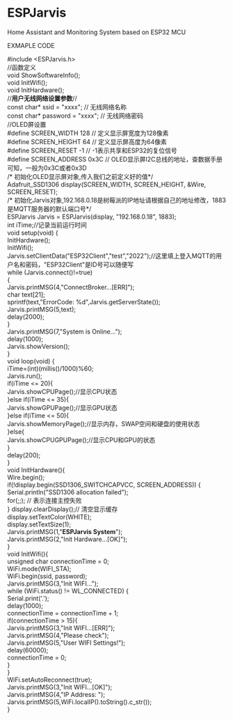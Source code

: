 # ESPJarvis
Home Assistant and Monitoring System based on ESP32 MCU

EXMAPLE CODE

#include <ESPJarvis.h>  
//函数定义  
void ShowSoftwareInfo();  
void InitWifi();  
void InitHardware();  
//****用户无线网络设置参数****//  
const char* ssid = "xxxx";     // 无线网络名称  
const char* password = "xxxx"; // 无线网络密码  
//OLED屏设置  
#define SCREEN_WIDTH 128 // 定义显示屏宽度为128像素  
#define SCREEN_HEIGHT 64 // 定义显示屏高度为64像素  
#define SCREEN_RESET -1 // -1表示共享和ESP32的复位信号  
#define SCREEN_ADDRESS 0x3C // OLED显示屏I2C总线的地址，查数据手册可知，一般为0x3C或者0x3D  
/* 初始化OLED显示屏对象,传入我们之前定义好的值*/  
Adafruit_SSD1306 display(SCREEN_WIDTH, SCREEN_HEIGHT, &Wire, SCREEN_RESET);  
/* 初始化Jarvis对象,192.168.0.18是树莓派的IP地址请根据自己的地址修改，1883是MQTT服务器的默认端口号*/  
ESPJarvis Jarvis = ESPJarvis(display, "192.168.0.18", 1883);  
int iTime;//记录当前运行时间  
void setup(void) {    
  InitHardware();  
  InitWifi();  
  Jarvis.setClientData("ESP32Client","test","2022");//这里填上登入MQTT的用户名和密码，"ESP32Client"是ID号可以随便写  
  while (Jarvis.connect()!=true)  
  {  
    Jarvis.printMSG(4,"ConnectBroker...[ERR]");  
    char text[21];  
    sprintf(text,"ErrorCode: %d",Jarvis.getServerState());  
    Jarvis.printMSG(5,text);       
    delay(2000);  
  }    
  Jarvis.printMSG(7,"System is Online...");   
  delay(1000);  
  Jarvis.showVersion();     
}  
void loop(void) {  
    iTime=(int)(millis()/1000)%60;  
    Jarvis.run();  
    if(iTime <= 20){  
      Jarvis.showCPUPage();//显示CPU状态  
    }else if(iTime <= 35){  
      Jarvis.showGPUPage();//显示GPU状态  
    }else if(iTime <= 50){  
      Jarvis.showMemoryPage();//显示内存，SWAP空间和硬盘的使用状态  
    }else{  
      Jarvis.showCPUGPUPage();//显示CPU和GPU的状态  
    }  
    delay(200);   
}  
void InitHardware(){  
  Wire.begin();  
  if(!display.begin(SSD1306_SWITCHCAPVCC, SCREEN_ADDRESS)) {  
      Serial.println("SSD1306 allocation failed");  
      for(;;); // 表示连接主控失败  
    }
  display.clearDisplay();// 清空显示缓存  
  display.setTextColor(WHITE);  
  display.setTextSize(1);   
  Jarvis.printMSG(1,"**ESPJarvis System**");  
  Jarvis.printMSG(2,"Init Hardware...[OK]");  
}  
void InitWifi(){  
  unsigned char connectionTime = 0;   
  WiFi.mode(WIFI_STA);  
  WiFi.begin(ssid, password);  
  Jarvis.printMSG(3,"Init WIFI...");  
  while (WiFi.status() != WL_CONNECTED) {  
    Serial.print('.');  
    delay(1000);  
    connectionTime = connectionTime + 1;  
    if(connectionTime > 15){  
      Jarvis.printMSG(3,"Init WIFI...[ERR]");  
      Jarvis.printMSG(4,"Please check");  
      Jarvis.printMSG(5,"User WIFI Settings!");  
      delay(60000);  
      connectionTime = 0;   
    }  
  }  
  WiFi.setAutoReconnect(true);  
  Jarvis.printMSG(3,"Init WIFI...[OK]");  
  Jarvis.printMSG(4,"IP Address: ");  
  Jarvis.printMSG(5,WiFi.localIP().toString().c_str());  
}  
